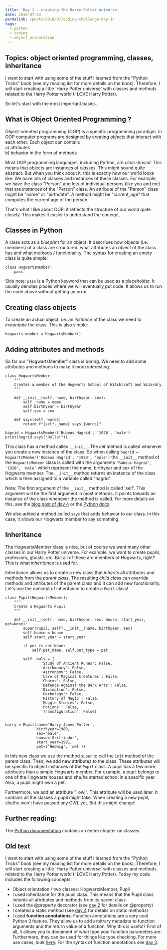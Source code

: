 ```yaml
---
title: 'Day 1 - creating the Harry Potter universe'
date: 2018-07-23
permalink: /posts/2018/07/coding-challenge-day-1/
tags:
  - python
  - coding
  - object_orientation
---
```


## Topics: object oriented programming, classes, inheritance

I want to start with using some of the stuff I learned from the "Python Tricks" book (see my reading list for more details on the book). Therefore, I will start creating a little 'Harry Potter universe' with classes and methods related to the Harry Potter world (I LOVE Harry Potter). 

So let's start with the most important basics.

## What is Object Oriented Programming ?

Object-oriented programming (OOP) is a specific programming paradigm. In OOP computer programs are designed by creating *objects* that interact with each other. Each object can contain:    
a) attributes    
b) behavior in the form of methods      
     
Most OOP programming languages, including Python, are *class-based*. This means that objects are instances of *classes*. This might sound quite abstract. But when you think about it, this is exactly how our world looks like. We have lots of classes and instances of these classes. For example, we have the class "Person" and lots of individual persons (like you and me) that are *instances* of the "Person" class. An attribute of the "Person" class might be "name" or "birthdate". A method might be "current_age" that computes the current age of the person.   
    
That's what I like about OOP: it reflects the structure of our world quite closely. This makes it easier to understand the concept.

## Classes in Python

A class acts as a *blueprint* for an object. It describes how objects (i.e. members) of a class are structured, what attributes an object of the class has and what methods / functionality. The syntax for creating an empty class is quite simple:

```
class HogwartsMember:
    pass
```

Side note: ```pass``` is a Python keyword that can be used as a placeholder. It usually denotes places where we will eventually put code. It allows us to run the code above without getting an error

## Creating class objects

To create an actual object, i.e. an *instance* of the class we need to *instantiate* the class. This is also simple:

```
hogwarts_member = HogwartsMember()
```

## Adding attributes and methods

So far our "HogwartsMember" class is boring. We need to add some attributes and methods to make it more interesting.

```
class HogwartsMember:
    """
    Creates a member of the Hogwarts School of Witchcraft and Wizardry
    """

    def __init__(self, name, birthyear, sex):
        self._name = name
        self.birthyear = birthyear
        self.sex = sex
        
    def says(self, words):
        return f"{self._name} says {words}"

hagrid = HogwartsMember('Rubeus Hagrid', '1928', 'male')
print(hagrid.says("Hello!"))

```

This class has a method called ```__init__```. The *init* method is called whenever you create a new instance of the class. So when calling ```hagrid = HogwartsMember('Rubeus Hagrid', '1928', 'male')``` the ```__init__``` method of the ```HogwartsMember``` class is called with the arguments ```'Rubeus Hagrid', '1928', 'male'``` which represent the name, birthyear and sex of the Hogwarts member. The ```__init__``` method returns an instance of the class which is then assigned to
a variable called "hagrid".
   
Note: The first argument of the ```__init__``` method is called 'self'. This argument will be the first argument in most methods. It points towards an instance of the class whenever the method is called. For more details on this, see the [blog post of day 4]() or the [Python docs](https://docs.python.org/3/tutorial/classes.html).   
   
We also added a method called ```says``` that adds behavior to our class. In this case, it allows our Hogwarts member to say something.

## Inheritance

The HogwartsMember class is nice, but of course we want many other classes in our Harry Potter universe. For example, we want to create pupils, professors, ghosts, etc. But all of these are members of Hogwarts, right? This is what *inheritance* is used for.   
   
Inheritance allows us to create a new class that *inherits* all attributes and methods from the *parent class*. The resulting *child class* can override methods and attributes of the parent class and it can add new
functionality. Let's use the concept of inheritance to create a ```Pupil``` class!

```
class Pupil(HogwartsMember):
    """
    Create a Hogwarts Pupil
    """

    def __init__(self, name, birthyear, sex, house, start_year, pet=None):
        super(Pupil, self).__init__(name, birthyear, sex)
        self.house = house
        self.start_year = start_year

        if pet is not None:
            self.pet_name, self.pet_type = pet

        self._owls = {
                'Study of Ancient Runes': False,
                'Arithmancy': False,
                'Astronomy': False,
                'Care of Magical Creatures': False,
                'Charms': False,
                'Defence Against the Dark Arts': False,
                'Divination': False,
                'Herbology': False,
                'History of Magic': False,
                'Muggle Studies': False,
                'Potions': False,
                'Transfiguration': False}


harry = Pupil(name='Harry James Potter',
              birthyear=1980,
              sex='male',
              house='Griffindor',
              start_year=1991,
              pet=('Hedwig', 'owl'))
```

In this new class we use the method ```super``` to call the ```init``` method of the parent class. Then, we add new attributes to the class. These attributes will be specific to object instances of the ```Pupil``` class. A pupil has a few more attributes than a simple Hogwarts member. For example, a pupil belongs to one of the Hogwarts houses and she/he started school in a specific year. Also, a pupil might own a pet.    
   
Furthermore, we add an attribute "_owl". This attribute will be used later. It contains all the classes a pupil might take. When creating a new pupil, she/he won't have passed any OWL yet. But this might change!


## Further reading:   
The [Python documentation](https://docs.python.org/3/tutorial/classes.html) contains an entire chapter on classes.








## Old text
I want to start with using some of the stuff I learned from the "Python Tricks" book (see my reading list for more details on the book). Therefore, I will start creating a little 'Harry Potter universe' with classes and methods related to the Harry Potter world (I LOVE Harry Potter). Today my code includes the following concepts:   
   
- Object orientation / two classes: HogwartsMember, Pupil
- I used inheritance for the pupil class. This means that the Pupil class *inherits* all attributes and methods from its parent class
- I used the @property decorator (see [day 2](http://alpopkes.com/posts/2018/07/blog-post-3/) for details on @property)
- I created a static method (see [day 4](http://alpopkes.com/posts/2018/07/blog-post-5/) for details on static methods)
- I used **function annotations**. Function annotations are a very cool Python 3 feature. They allow us to add arbitrary metadata to function arguments and the return value of a function. Why this is useful? First of all, it allows you to document of what type your function parameters are. Furthermore, they can be used for things like type checking. For more use cases, look [here](https://www.python.org/dev/peps/pep-3107/). For the syntax of function annotations see [day 3](http://alpopkes.com/posts/2018/07/blog-post-4/). 



